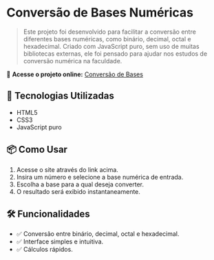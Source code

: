 # Conversão de Bases Numéricas

> Este projeto foi desenvolvido para facilitar a conversão entre diferentes bases numéricas, como binário, decimal, octal e hexadecimal. Criado com JavaScript puro, sem uso de muitas bibliotecas externas, ele foi pensado para ajudar nos estudos de conversão numérica na faculdade.

🔗 **Acesse o projeto online:** [Conversão de Bases](https://jotasoftware.github.io/Conversao-Bases/)

## 🚀 Tecnologias Utilizadas

- HTML5
- CSS3
- JavaScript puro

## 📦 Como Usar

1. Acesse o site através do link acima.
2. Insira um número e selecione a base numérica de entrada.
3. Escolha a base para a qual deseja converter.
4. O resultado será exibido instantaneamente.

## 🛠️ Funcionalidades

- ✅ Conversão entre binário, decimal, octal e hexadecimal.
- ✅ Interface simples e intuitiva.
- ✅ Cálculos rápidos.


